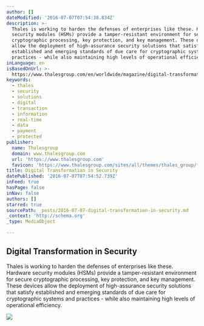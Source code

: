 ```yaml
---
author: []
dateModified: '2016-07-07T07:54:38.834Z'
description: >-
  Thales is working to harden the defenses of enterprises like these. Hardware
  security modules (HSMs) provide a tamper-resistant environment for secure
  cryptographic processing, key protection, and key management. These devices
  allow the deployment of high-assurance security solutions that satisfy
  established and emerging standards of due care for cryptographic systems and
  practices - while also maintaining high levels of operational efficiency.
inLanguage: en
isBasedOnUrl: >-
  https://www.thalesgroup.com/en/worldwide/magazine/digital-transformation-security
keywords:
  - thales
  - security
  - solutions
  - digital
  - transaction
  - information
  - real-time
  - data
  - payment
  - protected
publisher:
  name: Thalesgroup
  domain: www.thalesgroup.com
  url: 'https://www.thalesgroup.com'
  favicon: 'https://www.thalesgroup.com/sites/all/themes/thales_group/favicon.ico'
title: Digital Transformation in Security
datePublished: '2016-07-07T07:54:52.739Z'
inFeed: true
hasPage: false
inNav: false
authors: []
starred: true
sourcePath: _posts/2016-07-07-digital-transformation-in-security.md
_context: 'http://schema.org'
_type: MediaObject

---
```

<article style=""><h1>Digital Transformation in Security</h1><p>Thales is working to harden the defenses of enterprises like these. Hardware security modules (HSMs) provide a tamper-resistant environment for secure cryptographic processing, key protection, and key management. These devices allow the deployment of high-assurance security solutions that satisfy established and emerging standards of due care for cryptographic systems and practices - while also maintaining high levels of operational efficiency.</p><img src="https://www.thalesgroup.com/sites/default/files/styles/common_cards_list_image/public/assets/images/dtwebimage.jpg?itok=3pNJ8b62" /></article>